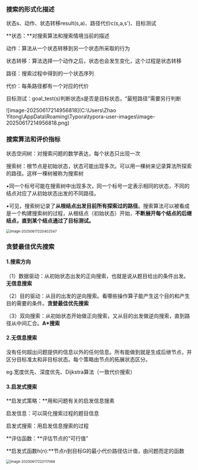 ### 搜索的形式化描述

状态s、动作、状态转移result(s,a)、路径代价c(s,a,s')、目标测试

**状态：**对搜索算法和搜索情境当前的描述

动作：算法从一个状态转移到另一个状态所采取的行为

状态转移：算法选择一个动作之后，状态也会发生变化，这个过程是状态转移

路径：搜索过程中得到的一个状态序列

代价：每条路径都有一个对应的代价

目标测试：goal_test(s)判断状态s是否是目标状态，“最短路径”需要另行判断

![image-20250617214956818](C:\Users\Zhao Yitong\AppData\Roaming\Typora\typora-user-images\image-20250617214956818.png)

### 搜索算法和评价指标

状态空间树：对搜索问题的数学表达，每个状态只出现一次

搜索树：根节点是初始状态，状态可能出现多次。可以用一棵树来记录算法所探索的路径。这样一棵树被称为搜索树

•同一个标号可能在搜索树中出现多次，同一个标号一定表示相同的状态，不同的结点对应了从初始状态出发的不同路径。

•可见，搜索树记录了**从根结点出发目前所有探索过的路径**。搜索算法可以被看成是一个构建搜索树的过程，从根结点（初始状态）开始，**不断展开每个结点的后继结点，直到某个结点通过了目标测试。**



<img src="C:\Users\Zhao Yitong\AppData\Roaming\Typora\typora-user-images\image-20250617220402547.png" alt="image-20250617220402547" style="zoom:67%;" />

### 贪婪最佳优先搜索

#### 1.搜索方向

（1）数据驱动：从初始状态出发的正向搜索，也就是说从题目给出的条件出发。**无信息搜索**

（2）目的驱动：从目的出发的逆向搜索。看哪些操作算子能产生这个目的和产生目的需要的条件。**贪婪最佳优先搜索**

（3）双向搜索：从初始状态开始做正向搜索，又从目的出发做逆向搜索，直到路径从中间汇合。**A*搜索**

#### 2.无信息搜索

没有任何超出问题提供的信息以外的任何信息。所有能做到就是生成后继节点，并区分目标准太和非目标状态。每个策略由节点的拓展状态区分。

eg.宽度优先、深度优先、Dijkstra算法（一致代价搜索）

#### 3.启发式搜索

**启发式策略：**用和问题有关的启发信息搜素

启发信息：可以简化搜索过程的题目信息

启发式搜索：用启发信息搜索的过程

**评估函数：**评估节点的“可行值”

**启发式函数h(n):**节点n到目标G的最小代价路径估计值，由问题而定的函数

<img src="C:\Users\Zhao Yitong\AppData\Roaming\Typora\typora-user-images\image-20250617222117066.png" alt="image-20250617222117066" style="zoom:67%;" />

